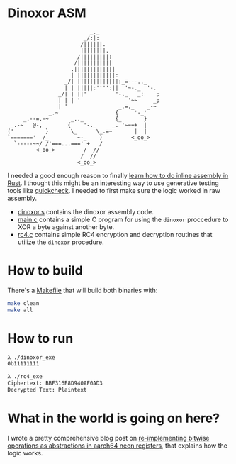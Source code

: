# Dinoxor ASM


```
                          _._
                        _/:|:
                       /||||||.
                       ||||||||.
                      /|||||||||:
                     /|||||||||||
                    .|||||||||||||
                    | ||||||||||||:
                  _/| |||||||||||||:_=---.._
                  | | |||||:'''':||  '~-._  '-.
                _/| | ||'         '-._   _:    ;
                | | | '               '~~     _;
                | '                _.=._    _-~
             _.~                  {     '-_'
     _.--=.-~       _.._          {_       }
 _.-~   @-,        {    '-._     _. '~==+  |
('          }       \_      \_.=~       |  |
`======='  /_         ~-_    )         <_oo_>
  `-----~~/ /'===...===' +   /
         <_oo_>         /  //
                       /  // 
                      <_oo_>
```

I needed a good enough reason to finally [learn how to do inline assembly in Rust](https:github.com/graves/thechinesegovernment). I thought this might be an interesting way to use generative testing tools like [quickcheck](https://github.com/BurntSushi/quickcheck). I needed to first make sure the logic worked in raw assembly.

- [dinoxor.s](./dinoxor.s) contains the dinoxor assembly code.
- [main.c](./main.c) contains a simple C program for using the `dinoxor` proccedure to XOR a byte against another byte.
- [rc4.c](./rc4.c) contains simple RC4 encryption and decryption routines that utilize the `dinoxor` procedure.

# How to build

There's a [Makefile](./Makefile) that will build both binaries with:

```sh
make clean
make all
```

# How to run

```sh
λ ./dinoxor_exe
0b11111111

λ ./rc4_exe
Ciphertext: BBF316E8D940AF0AD3
Decrypted Text: Plaintext
```

# What in the world is going on here?

I wrote a pretty comprehensive blog post on [re-implementing bitwise operations as abstractions in aarch64 neon registers](https://awfulsec.com/dinoxor.html), that explains how the logic works.